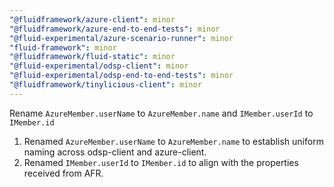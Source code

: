 ```yaml
---
"@fluidframework/azure-client": minor
"@fluidframework/azure-end-to-end-tests": minor
"@fluid-experimental/azure-scenario-runner": minor
"fluid-framework": minor
"@fluidframework/fluid-static": minor
"@fluid-experimental/odsp-client": minor
"@fluid-experimental/odsp-end-to-end-tests": minor
"@fluidframework/tinylicious-client": minor
---
```


Rename `AzureMember.userName` to `AzureMember.name` and `IMember.userId` to `IMember.id`

1. Renamed `AzureMember.userName` to `AzureMember.name` to establish uniform naming across odsp-client and azure-client. 
2. Renamed `IMember.userId` to `IMember.id` to align with the properties received from AFR. 
